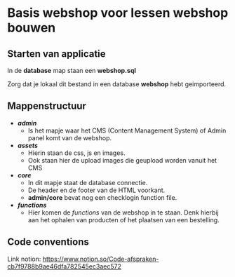 # Basis webshop voor lessen webshop bouwen

## Starten van applicatie

In de **database** map staan een __webshop.sql__

Zorg dat je lokaal dit bestand in een database **webshop** hebt geimporteerd.

## Mappenstructuur

- ***admin*** 
    - Is het mapje waar het CMS (Content Management System) of Admin panel komt van de webshop.
- ***assets*** 
    - Hierin staan de css, js en images.
    - Ook staan hier de upload images die geupload worden vanuit het CMS
- ***core***
    - In dit mapje staat de database connectie.
    - De header en de footer van de HTML voorkant.
    - **admin/core** bevat nog een checklogin function file. 
- ***functions***
    - Hier komen de _functions_ van de webshop in te staan. Denk hierbij aan het ophalen van producten of het plaatsen van een bestelling.

 ## Code conventions
Link notion: https://www.notion.so/Code-afspraken-cb7f9788b9ae46dfa782545ec3aec572
